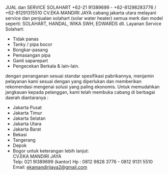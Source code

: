 JUAL dan SERVICE SOLAHART +62-21 91389699 - +62-81298283776 / +62-81291315510
CV.EKA MANDIRI JAYA cabang jakarta utara
melayani service dan penjualan solahart (solar water heater) semua merk dan model 
seperti: SOLAHART, HANDAL, WIKA SWH, EDWARDS dll. 
Layanan Service Solahart: 
* Tidak panas
* Tanky / pipa bocor
* Bongkar-pasang 
* Pemasangan pipa
* Ganti saparepart
* Pengecekan Berkala & lain-lain.

dengan penanganan sesuai standar spesifikasi pabrikannya, menjamin pelayanan kami sesuai dengan yang diperlukan dan memberikan rekomendasi mengenai solusi yang paling ekonomis. Untuk memudahkan jangkauan kepada pelanggan, kami telah membuka cabang di berbagai daerah diantaranya : 
- Jakarta Pusat 
- Jakarta Timur 
- Jakarta Selatan 
- Jakarta Utara 
- Jakarta Barat 
- Bekasi 
- Tangerang 
- Depok 
- Bogor 
untuk keterangan lebih lanjut:  
CV.EKA MANDIRI JAYA  
Telp: 021 9l389699 (kantor) 
Hp : 0812 9828 3776 - 0812 9131 5510
Email: ekamandirijaya2@gmail.com